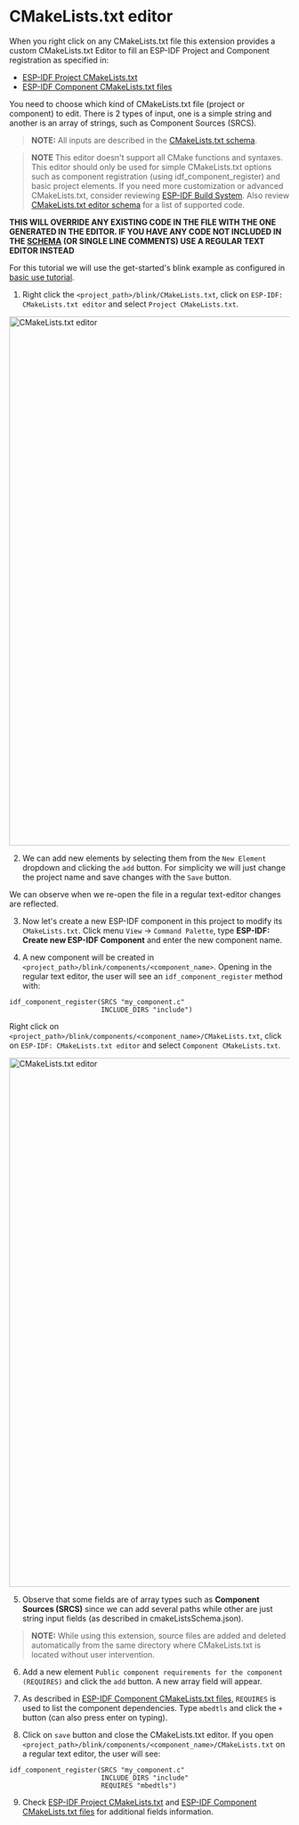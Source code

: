 # CMakeLists.txt editor

When you right click on any CMakeLists.txt file this extension provides a custom CMakeLists.txt Editor to fill an ESP-IDF Project and Component registration as specified in:

- [ESP-IDF Project CMakeLists.txt](https://docs.espressif.com/projects/esp-idf/en/latest/esp32/api-guides/build-system.html#project-cmakelists-file)
- [ESP-IDF Component CMakeLists.txt files](https://docs.espressif.com/projects/esp-idf/en/latest/esp32/api-guides/build-system.html#component-cmakelists-files)

You need to choose which kind of CMakeLists.txt file (project or component) to edit. There is 2 types of input, one is a simple string and another is an array of strings, such as Component Sources (SRCS).

> **NOTE:** All inputs are described in the [CMakeLists.txt schema](../../cmakeListsSchema.json).

> **NOTE** This editor doesn't support all CMake functions and syntaxes. This editor should only be used for simple CMakeLists.txt options such as component registration (using idf_component_register) and basic project elements. If you need more customization or advanced CMakeLists.txt, consider reviewing [ESP-IDF Build System](https://docs.espressif.com/projects/esp-idf/en/latest/esp32/api-guides/build-system.html). Also review [CMakeLists.txt editor schema](../../cmakeListsSchema.json) for a list of supported code.

**THIS WILL OVERRIDE ANY EXISTING CODE IN THE FILE WITH THE ONE GENERATED IN THE EDITOR. IF YOU HAVE ANY CODE NOT INCLUDED IN THE [SCHEMA](../../cmakeListsSchema.json) (OR SINGLE LINE COMMENTS) USE A REGULAR TEXT EDITOR INSTEAD**

For this tutorial we will use the get-started's blink example as configured in [basic use tutorial](./basic_use.md).

1. Right click the `<project_path>/blink/CMakeLists.txt`, click on `ESP-IDF: CMakeLists.txt editor` and select `Project CMakeLists.txt`.

<p>
  <img src="../../media/tutorials/cmakelists_editor/cmakelists_editor.png" alt="CMakeLists.txt editor" width="950">
</p>

2. We can add new elements by selecting them from the `New Element` dropdown and clicking the `add` button. For simplicity we will just change the project name and save changes with the `Save` button.

We can observe when we re-open the file in a regular text-editor changes are reflected.

3. Now let's create a new ESP-IDF component in this project to modify its `CMakeLists.txt`. Click menu `View` -> `Command Palette`, type **ESP-IDF: Create new ESP-IDF Component** and enter the new component name.

4. A new component will be created in `<project_path>/blink/components/<component_name>`. Opening in the regular text editor, the user will see an `idf_component_register` method with:

```
idf_component_register(SRCS "my_component.c"
                       INCLUDE_DIRS "include")
```

Right click on `<project_path>/blink/components/<component_name>/CMakeLists.txt`, click on `ESP-IDF: CMakeLists.txt editor` and select `Component CMakeLists.txt`.

<p>
  <img src="../../media/tutorials/cmakelists_editor/components_editor.png" alt="CMakeLists.txt editor" width="950">
</p>

5. Observe that some fields are of array types such as **Component Sources (SRCS)** since we can add several paths while other are just string input fields (as described in cmakeListsSchema.json).

> **NOTE:** While using this extension, source files are added and deleted automatically from the same directory where CMakeLists.txt is located without user intervention.

6. Add a new element `Public component requirements for the component (REQUIRES)` and click the `add` button. A new array field will appear.

7. As described in [ESP-IDF Component CMakeLists.txt files](https://docs.espressif.com/projects/esp-idf/en/latest/esp32/api-guides/build-system.html#component-cmakelists-files), `REQUIRES` is used to list the component dependencies. Type `mbedtls` and click the `+` button (can also press enter on typing).

8. Click on `save` button and close the CMakeLists.txt editor. If you open `<project_path>/blink/components/<component_name>/CMakeLists.txt` on a regular text editor, the user will see:

```
idf_component_register(SRCS "my_component.c"
                       INCLUDE_DIRS "include"
                       REQUIRES "mbedtls")
```

9. Check [ESP-IDF Project CMakeLists.txt](https://docs.espressif.com/projects/esp-idf/en/latest/esp32/api-guides/build-system.html#project-cmakelists-file) and [ESP-IDF Component CMakeLists.txt files](https://docs.espressif.com/projects/esp-idf/en/latest/esp32/api-guides/build-system.html#component-cmakelists-files) for additional fields information.
